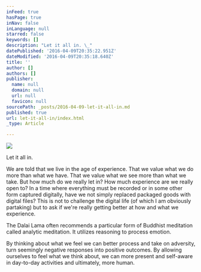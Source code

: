 ```yaml
---
inFeed: true
hasPage: true
inNav: false
inLanguage: null
starred: false
keywords: []
description: "Let it all in. \_"
datePublished: '2016-04-09T20:35:22.951Z'
dateModified: '2016-04-09T20:35:18.640Z'
title: ''
author: []
authors: []
publisher:
  name: null
  domain: null
  url: null
  favicon: null
sourcePath: _posts/2016-04-09-let-it-all-in.md
published: true
url: let-it-all-in/index.html
_type: Article

---
```

![](https://the-grid-user-content.s3-us-west-2.amazonaws.com/9209068f-5eb2-47cc-95a2-5d06b429428e.jpg)

Let it all in.  

We are told that we live in the age of experience.  That we value what we do more than what we have.  That we value what we see more than what we take.  But how much do we really let in?  How much experience are we really open to?  In a time where everything must be recorded or in some other form captured digitally, have we not simply replaced packaged goods with digital files?  This is not to challenge the digital life (of which I am obviously partaking) but to ask if we're really getting better at how and what we experience.

The Dalai Lama often recommends a particular form of Buddhist meditation called analytic meditation.  It utilizes reasoning to process emotion.  

By thinking about what we feel we can better process and take on adversity, turn seemingly negative responses into positive outcomes.  By allowing ourselves to feel what we think about, we can more present and self-aware in day-to-day activities and ultimately, more human.